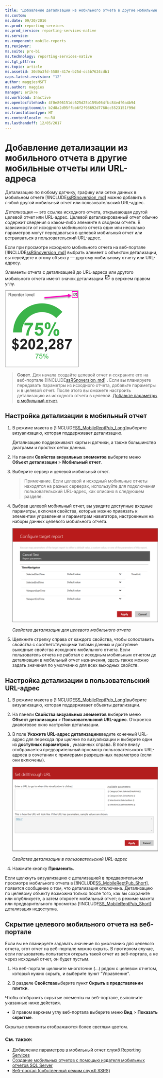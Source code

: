 ```yaml
---
title: "Добавление детализации из мобильного отчета в другие мобильные отчеты или URL-адреса | Документы Майкрософт"
ms.custom: 
ms.date: 09/20/2016
ms.prod: reporting-services
ms.prod_service: reporting-services-native
ms.service: 
ms.component: mobile-reports
ms.reviewer: 
ms.suite: pro-bi
ms.technology: reporting-services-native
ms.tgt_pltfrm: 
ms.topic: article
ms.assetid: 30d0a3fd-5588-417e-b25d-cc5b7624cdb1
caps.latest.revision: "12"
author: maggiesMSFT
ms.author: maggies
manager: erikre
ms.workload: Inactive
ms.openlocfilehash: 4f0e806151dc625d25b159b064fbc84edf0a4b94
ms.sourcegitcommit: b2d8a2d95ffbb6f2f98692d7760cc5523151f99d
ms.translationtype: HT
ms.contentlocale: ru-RU
ms.lasthandoff: 12/05/2017
---
```

# <a name="add-drillthrough-from-a-mobile-report-to-other-mobile-reports-or-urls"></a>Добавление детализации из мобильного отчета в другие мобильные отчеты или URL-адреса
Детализацию по любому датчику, графику или сетке данных в мобильном отчете [!INCLUDE[ssRSnoversion_md](../../includes/ssrsnoversion-md.md)] можно добавить в любой другой мобильный отчет или пользовательский URL-адрес. 

*Детализация*  — это ссылка исходного отчета, открывающая другой целевой отчет или URL-адрес. Целевой детализированный отчет обычно содержит сведения о каком-либо элементе в сводном отчете. В зависимости от исходного мобильного отчета один или несколько параметров могут передаваться в целевой мобильный отчет или встраиваться в пользовательский URL-адрес.  
  
Если при просмотре исходного мобильного отчета на веб-портале [!INCLUDE[ssRSnoversion_md](../../includes/ssrsnoversion-md.md)] выбрать элемент с объектом детализации, вы перейдете к этому объекту — другому мобильному отчету или URL-адресу.  

Элементы отчета с детализацией до URL-адреса или другого мобильного отчета имеют значок детализации ![mobile-report-drill-through-icon](../../reporting-services/mobile-reports/media/mobile-report-drill-through-icon.png) в верхнем правом углу.

![mobile-report-gauge-drill-through](../../reporting-services/mobile-reports/media/mobile-report-gauge-drill-through.png) 

>**Совет**. Для начала создайте целевой отчет и сохраните его на веб-портале [!INCLUDE[ssRSnoversion_md](../../includes/ssrsnoversion-md.md)] . Если вы планируете передавать параметры из исходного отчета, добавьте параметры и в целевой отчет. После этого вы сможете настроить детализацию из исходного отчета в целевой. [Добавьте параметры в мобильный отчет](../../reporting-services/mobile-reports/add-parameters-to-a-mobile-report-reporting-services.md).
 
## <a name="set-up-drillthrough-to-a-mobile-report"></a>Настройка детализации в мобильный отчет  

1. В режиме макета в [!INCLUDE[SS_MobileReptPub_Long](../../includes/ss-mobilereptpub-long.md)]выберите визуализацию, которая поддерживает детализацию.   

   Детализацию поддерживают карты и датчики, а также большинство диаграмм и простых сеток данных.
   
2. На панели **Свойства визуальных элементов** выберите меню **Объект детализации** > **Мобильный отчет**.  
3. Выберите сервер и целевой мобильный отчет.  

   >Примечание. Если целевой и исходный мобильные отчеты находятся на разных серверах, используйте для подключения пользовательский URL-адрес, как описано в следующем разделе.  
 
4. Выбрав целевой мобильный отчет, вы увидите доступные входные параметры, включая свойства, которые можно привязать к элементам управления и параметрам навигатора, настроенным на наборы данных целевого мобильного отчета.  

   ![mobile-report-drillthrough-target](../../reporting-services/mobile-reports/media/mobile-report-drillthrough-target.PNG)
   
   *Свойства детализации для целевого мобильного отчета*  
  
5. Щелкните стрелку справа от каждого свойства, чтобы сопоставить свойства с соответствующими типами данных и доступные выходные свойства исходного мобильного отчета. Если пользователь отчета не работал с исходным мобильным отчетом до детализации в мобильный отчет назначения, здесь также можно задать значения по умолчанию для всех выходных свойств.  
  
## <a name="set-up-a-drillthrough-to-a-custom-url"></a>Настройка детализации в пользовательский URL-адрес  
  
1. В режиме макета в [!INCLUDE[SS_MobileReptPub_Long](../../includes/ss-mobilereptpub-long.md)]выберите визуализацию, которая поддерживает объекты детализации.    
2. На панели **Свойства визуальных элементов** выберите меню **Объект детализации** > **Пользовательский URL-адрес**.  Откроется диалоговое окно настройки детализации.  
  
3. В поле **Укажите URL-адрес детализации**введите конечный URL-адрес для перехода при щелчке по визуализации и выберите один из **доступных параметров** , указанных справа. В поле внизу отображается предварительный просмотр пользовательского URL-адреса в сочетании с примерами разрешенных параметров (если они включены).  
  
   ![mobile-report-drillthrough-url](../../reporting-services/mobile-reports/media/mobile-report-drillthrough-url.PNG)
  
   *Свойства детализации в пользовательский URL-адрес*  
  
4. Нажмите кнопку **Применить**.  

  
Если щелкнуть визуализацию с детализацией в предварительном просмотре мобильного отчета в [!INCLUDE[SS_MobileReptPub_Short](../../includes/ss-mobilereptpub-short.md)], появится сообщение о том, что детализация отключена. Детализацию по целевому объекту возможна только после того, как вы сохраните или опубликуете, а затем откроете мобильный отчет; в режиме макета или предварительного просмотра [!INCLUDE[SS_MobileReptPub_Short](../../includes/ss-mobilereptpub-short.md)] детализация недоступна.  

## <a name="hide-a-target-mobile-report-on-the-web-portal"></a>Скрытие целевого мобильного отчета на веб-портале
Если вы не планируете задавать значение по умолчанию для целевого отчета, этот отчет на веб-портале можно скрыть. В противном случае, если пользователь попытается открыть такой отчет из веб-портала, а не через исходный отчет, он будет пустым.

1. На веб-портале щелкните многоточие (...) рядом с целевом отчетом, который нужно скрыть, и выберите пункт "Управление".

2. В разделе **Свойства**выберите пункт **Скрыть в представлении плитки**.

Чтобы отобразить скрытые элементы на веб-портале, выполните указанные ниже действия. 

* В правом верхнем углу веб-портала выберите меню **Вид** > **Показать скрытые**. 

Скрытые элементы отображаются более светлым цветом.
    
### <a name="see-also"></a>См. также:  
 
* [Добавление параметров в мобильный отчет служб Reporting Services](../../reporting-services/mobile-reports/add-parameters-to-a-mobile-report-reporting-services.md)
* [Создание мобильных отчетов с помощью издателя мобильных отчетов SQL Server](../../reporting-services/mobile-reports/create-mobile-reports-with-sql-server-mobile-report-publisher.md) 
* [Веб-портал (собственный режим служб SSRS)](../../reporting-services/web-portal-ssrs-native-mode.md)

